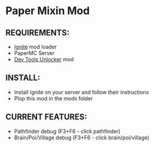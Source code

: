 Paper Mixin Mod
===================


## REQUIREMENTS:
- [Ignite](https://github.com/vectrix-space/ignite) mod loader
- PaperMC Server
- [Dev Tools Unlocker](https://modrinth.com/mod/dev-tools-unlocker/) mod

## INSTALL:
- Install Ignite on your server and follow their instructions
- Plop this mod in the mods folder

## CURRENT FEATURES:
- Pathfinder debug (F3+F6 - click pathfinder)
- Brain/Poi/Village debug (F3+F6 - click brain/poi/village)
